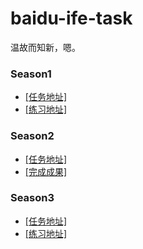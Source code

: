 # baidu-ife-task

温故而知新，嗯。 


### Season1 
- [[任务地址]](https://github.com/baidu-ife/ife/tree/master/2015_spring)
- [[练习地址]](https://github.com/zchen9/baidu-ife-task/tree/season1)


### Season2 
- [[任务地址]](https://github.com/baidu-ife/ife/tree/master/2015_summer)
- [[完成成果]](https://github.com/zchen9/PlotIt)


### Season3 

- [[任务地址]](http://ife.baidu.com/task/all)
- [[练习地址]](https://github.com/zchen9/baidu-ife-task/tree/season3)

